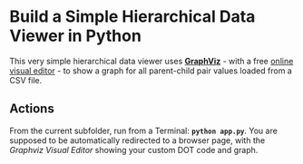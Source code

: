 # Build a Simple Hierarchical Data Viewer in Python

This very simple hierarchical data viewer uses [**GraphViz**](https://graphviz.org/) - with a free [online visual editor](http://magjac.com/graphviz-visual-editor) - to show a graph for all parent-child pair values loaded from a CSV file.

## Actions

From the current subfolder, run from a Terminal: **`python app.py`**. You are supposed to be automatically redirected to a browser page, with the *Graphviz Visual Editor* showing your custom DOT code and graph.
